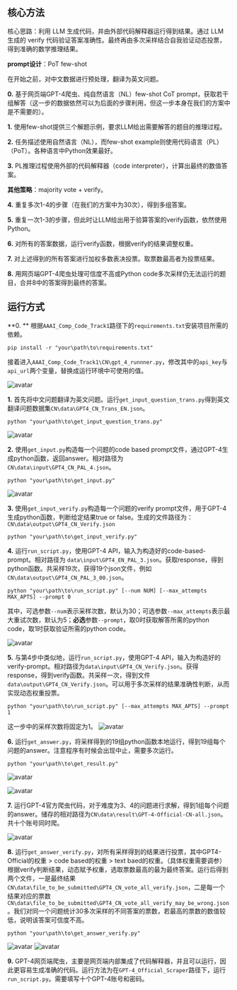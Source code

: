 ## 核心方法

核心思路：利用 LLM 生成代码，并由外部代码解释器运行得到结果。通过 LLM 生成的 verify 代码验证答案准确性。最终再由多次采样结合自我验证动态投票，得到准确的数学推理结果。


**prompt设计**：PoT few-shot

在开始之前，对中文数据进行预处理，翻译为英文问题。

**0.** 基于网页端GPT-4爬虫、纯自然语言（NL）few-shot CoT prompt，获取若干组解答（这一步的数据依然可以为后面的步骤利用，但这一步本身在我们的方案中是不需要的）。

**1.** 使用few-shot提供三个解题示例，要求LLM给出需要解答的题目的推理过程。

**2.** 任务描述使用自然语言（NL），而few-shot example则使用代码语言（PL）（PoT）。各种语言中Python效果最好。

**3.** PL推理过程使用外部的代码解释器（code interpreter），计算出最终的数值答案。

**其他策略**：majority vote + verify。

**4.** 重复多次1-4的步骤（在我们的方案中为30次），得到多组答案。

**5.** 重复一次1-3的步骤，但此时让LLM给出用于验算答案的verify函数，依然使用Python。

**6.** 对所有的答案数据，运行verify函数，根据verify的结果调整权重。

**7.** 对上述得到的所有答案进行加权多数表决投票。取票数最高者为投票结果。

**8.** 用网页端GPT-4爬虫处理可信度不高或Python code多次采样仍无法运行的题目，合并8中的答案得到最终的答案。

## 运行方式

**0. ** 根据`AAAI_Comp_Code_Track1`路径下的`requirements.txt`安装项目所需的依赖。

```shell
pip install -r "your\path\to\requirements.txt"
```

接着进入`AAAI_Comp_Code_Track1\CN\gpt_4_runnner.py`，修改其中的`api_key`与`api_url`两个变量，替换成运行环境中可使用的值。

![avatar](figs/fig0.png)

**1.** 首先将中文问题翻译为英文问题。运行`get_input_question_trans.py`得到英文翻译问题数据集`CN\data\GPT4_CN_Trans_EN.json`。

```shell
python "your\path\to\get_input_question_trans.py"
```

![avatar](figs/fig1.png)

**2.** 使用`get_input.py`构造每一个问题的code based prompt文件，通过GPT-4生成python函数，返回answer。相对路径为`CN\data\input\GPT4_CN_PAL_4.json`。

```shell
python "your\path\to\get_input.py"
```

![avatar](figs/fig2.png)

**3.** 使用`get_input_verify.py`构造每一个问题的verify prompt文件，用于GPT-4生成python函数，判断给定结果true or false。生成的文件路径为：`CN\data\output\GPT4_CN_Verify.json`

```shell
python "your\path\to\get_input_verify.py"
```

**4.** 运行`run_script.py`，使用GPT-4 API，输入为构造好的code-based-prompt。相对路径为 `data\input\GPT4_EN_PAL_3.json`。获取response，得到python函数。共采样19次，获得19个json文件，例如`CN\data\output\GPT4_CN_PAL_3_00.json`。

```shell
python "your\path\to\run_script.py" [--num NUM] [--max_attempts MAX_APTS] --prompt 0
```

其中，可选参数`--num`表示采样次数，默认为30；可选参数`--max_attempts`表示最大重试次数，默认为5；**必选**参数`--prompt`，取0时获取解答所需的python code，取1时获取验证所需的python code。

![avatar](figs/fig3.png)

**5.** 与第4步中类似地，运行`run_script.py`，使用GPT-4 API，输入为构造好的verify-prompt。相对路径为`data\input\GPT4_CN_Verify.json`。获得response，得到verify函数。共采样一次，得到文件`data\output\GPT4_CN_Verify.json`。可以用于多次采样的结果准确性判断，从而实现动态权重投票。

```shell
python "your\path\to\run_script.py" [--max_attempts MAX_APTS] --prompt 1
```

这一步中的采样次数将固定为1。
![avatar](figs/fig4.PNG)

**6.** 运行`get_answer.py`，将采样得到的19组python函数本地运行，得到19组每个问题的answer。注意程序有时候会出现中止，需要多次运行。

```shell
python "your\path\to\get_result.py"
```

![avatar](figs/fig5.PNG)

![avatar](figs/fig6.PNG)

**7.** 运行GPT-4官方爬虫代码，对于难度为3、4的问题进行求解，得到1组每个问题的answer。储存的相对路径为`CN\data\result\GPT-4-Official-CN-all.json`。共十个账号同时爬。

![avatar](figs/fig7.PNG)

**8.** 运行`get_answer_verify.py`，对所有采样得到的结果进行投票，其中GPT4-Official的权重 > code based的权重 > text baed的权重。（具体权重需要调参）根据verify判断结果，动态赋予权重，选取票数最高的最为最终答案。运行后得到两个文件，一是最终结果`CN\data\file_to_be_submitted\GPT4_CN_vote_all_verify.json`，二是每一个结果对应的票数`CN\data\file_to_be_submitted\GPT4_CN_vote_all_verify_may_be_wrong.json`。我们对同一个问题统计30多次采样的不同答案的票数，若最高的票数的数值较低，说明该答案可信度不高。

```shell
python "your\path\to\get_answer_verify.py"
```

![avatar](figs/fig8.PNG)
![avatar](figs/fig9.PNG)

**9.** GPT-4网页端爬虫，主要是网页端内部集成了代码解释器，并且可以运行，因此更容易生成准确的代码。运行方法为在`GPT-4_Official_Scraper`路径下，运行`run_script.py`。需要填写十个GPT-4账号和密码。




